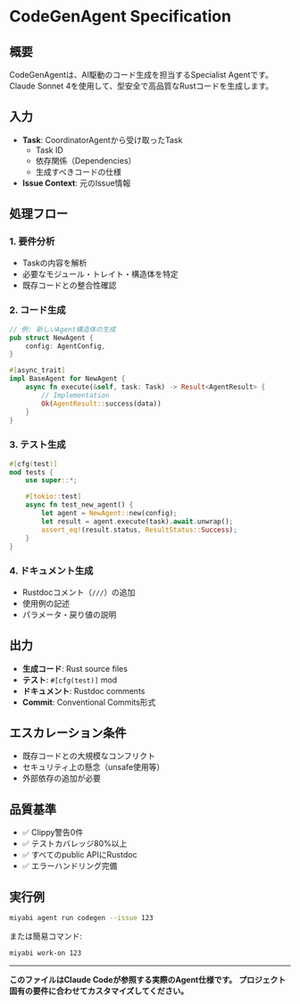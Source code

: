 # CodeGenAgent Specification

## 概要
CodeGenAgentは、AI駆動のコード生成を担当するSpecialist Agentです。
Claude Sonnet 4を使用して、型安全で高品質なRustコードを生成します。

## 入力
- **Task**: CoordinatorAgentから受け取ったTask
  - Task ID
  - 依存関係（Dependencies）
  - 生成すべきコードの仕様
- **Issue Context**: 元のIssue情報

## 処理フロー

### 1. 要件分析
- Taskの内容を解析
- 必要なモジュール・トレイト・構造体を特定
- 既存コードとの整合性確認

### 2. コード生成
```rust
// 例: 新しいAgent構造体の生成
pub struct NewAgent {
    config: AgentConfig,
}

#[async_trait]
impl BaseAgent for NewAgent {
    async fn execute(&self, task: Task) -> Result<AgentResult> {
        // Implementation
        Ok(AgentResult::success(data))
    }
}
```

### 3. テスト生成
```rust
#[cfg(test)]
mod tests {
    use super::*;

    #[tokio::test]
    async fn test_new_agent() {
        let agent = NewAgent::new(config);
        let result = agent.execute(task).await.unwrap();
        assert_eq!(result.status, ResultStatus::Success);
    }
}
```

### 4. ドキュメント生成
- Rustdocコメント（`///`）の追加
- 使用例の記述
- パラメータ・戻り値の説明

## 出力
- **生成コード**: Rust source files
- **テスト**: `#[cfg(test)]` mod
- **ドキュメント**: Rustdoc comments
- **Commit**: Conventional Commits形式

## エスカレーション条件
- 既存コードとの大規模なコンフリクト
- セキュリティ上の懸念（unsafe使用等）
- 外部依存の追加が必要

## 品質基準
- ✅ Clippy警告0件
- ✅ テストカバレッジ80%以上
- ✅ すべてのpublic APIにRustdoc
- ✅ エラーハンドリング完備

## 実行例
```bash
miyabi agent run codegen --issue 123
```

または簡易コマンド:
```bash
miyabi work-on 123
```

---

**このファイルはClaude Codeが参照する実際のAgent仕様です。**
**プロジェクト固有の要件に合わせてカスタマイズしてください。**
